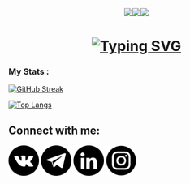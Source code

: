 <div id="header" align="center">
  
<img src="https://media.giphy.com/media/AOSwwqVjNZlDO/giphy.gif" width="145"/><img src="https://media.giphy.com/media/AOSwwqVjNZlDO/giphy.gif" width="145"/><img src="https://media.giphy.com/media/AOSwwqVjNZlDO/giphy.gif" width="145"/>
  
<!--   <img src="https://media.giphy.com/media/AOSwwqVjNZlDO/giphy.gif" width="165"/><img src="https://media.giphy.com/media/AOSwwqVjNZlDO/giphy.gif" width="165"/> -->

<h1> <a align="center" href="https://git.io/typing-svg"><img src="https://readme-typing-svg.herokuapp.com?font=Fira+Code&pause=1000&width=435&lines=Hi+there,+I'm+Semyon+KUROCHKIN!😄" alt="Typing SVG" /></a> </h1>
</div>

### My Stats :
[![GitHub Streak](http://github-readme-streak-stats.herokuapp.com?user=Simon99111&theme=blue-green&border_radius=4&date_format=j%20M%5B%20Y%5D&mode=weekly)](https://git.io/streak-stats)

[![Top Langs](https://github-readme-stats.vercel.app/api/top-langs/?username=Simon99111&layout=compact&theme=blue-green)](https://github.com/anuraghazra/github-readme-stats)

## Connect with me: ## 
<a href="https://vk.com/kurochkin_99"> <img src="icons/vkontakte.png" width="60" height="60" alt=""></a>
<a href="https://t.me/SemyonKUROCHKIN99"> <img src="icons/telegram.png" width="60" height="60" alt=""></a>
<a href="https://www.linkedin.com/in/semyon-kurochkin/"> <img src="icons/in.png" width="60" height="60" alt=""></a>
<a href="https://www.instagram.com/simon_kurochkin/"> <img src="icons/instagram.png" width="60" height="60" alt=""></a>
</p>
</body>
